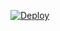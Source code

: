 ﻿[![Deploy](https://www.herokucdn.com/deploy/button.png)](https://dashboard.heroku.com/new?template=https://github.com/utiuy654/khiy88uy)